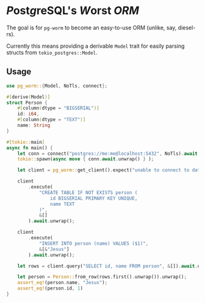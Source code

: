# *P*ost*g*reSQL's *W*orst *ORM*

The goal is for `pg-worm` to become an easy-to-use ORM (unlike, say, diesel-rs).

Currently this means providing a derivable `Model` 
trait for easily parsing structs from `tokio_postgres::Model`.

## Usage

```rust
use pg_worm::{Model, NoTls, connect};

#[derive(Model)]
struct Person {
    #[column(dtype = "BIGSERIAL")]
    id: i64,
    #[column(dtype = "TEXT")]
    name: String
}

#[tokio::main]
async fn main() {
    let conn = connect("postgres://me:me@localhost:5432", NoTls).await.unwrap();
    tokio::spawn(async move { conn.await.unwrap() } );

    let client = pg_worm::get_client().expect("unable to connect to database");

    client
        .execute(
            "CREATE TABLE IF NOT EXISTS person (
                id BIGSERIAL PRIMARY KEY UNIQUE,
                name TEXT
            )",
            &[]
        ).await.unwrap();

    client
        .execute(
            "INSERT INTO person (name) VALUES ($1)",
            &[&"Jesus"]
        ).await.unwrap();

    let rows = client.query("SELECT id, name FROM person", &[]).await.unwrap();

    let person = Person::from_row(rows.first().unwrap()).unwrap();
    assert_eq!(person.name, "Jesus");
    assert_eq!(person.id, 1)
}
```
